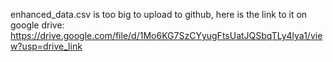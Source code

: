 enhanced_data.csv is too big to upload to github, here is the link to it on google drive:
https://drive.google.com/file/d/1Mo6KG7SzCYyugFtsUatJQSbqTLy4lya1/view?usp=drive_link
